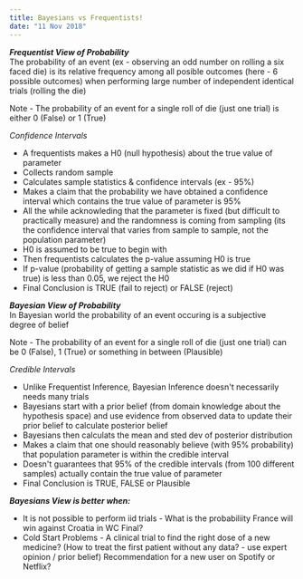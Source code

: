 ```yaml
---
title: Bayesians vs Frequentists!
date: "11 Nov 2018"
---
```


_**Frequentist View of Probability**_  
The probability of an event (ex - observing an odd number on rolling a six faced die) is its relative frequency among all posible outcomes (here - 6 possible outcomes) when performing large number of independent identical trials (rolling the die)

Note - The probability of an event for a single roll of die (just one trial) is either 0 (False) or 1 (True)

_Confidence Intervals_  
* A frequentists makes a H0 (null hypothesis) about the true value of parameter
* Collects random sample
* Calculates sample statistics & confidence intervals (ex - 95%)
* Makes a claim that the probability we have obtained a confidence interval which contains the true value of parameter is 95%
* All the while acknowleding that the parameter is fixed (but difficult to practically measure) and the randomness is coming from sampling (its the confidence interval that varies from sample to sample, not the population parameter)
* H0 is assumed to be true to begin with
* Then frequentists calculates the p-value assuming H0 is true
* If p-value (probability of getting a sample statistic as we did if H0 was true) is less than 0.05, we reject the H0 
* Final Conclusion is TRUE (fail to reject) or FALSE (reject)



_**Bayesian View of Probability**_  
In Bayesian world the probability of an event occuring is a subjective degree of belief 

Note - The probability of an event for a single roll of die (just one trial) can be 0 (False), 1 (True) or something in between (Plausible)

_Credible Intervals_  
* Unlike Frequentist Inference, Bayesian Inference doesn't necessarily needs many trials
* Bayesians start with a prior belief (from domain knowledge about the hypothesis space) and use evidence from observed data to update their prior belief to calculate posterior belief
* Bayesians then calculats the mean and sted dev of posterior distribution
* Makes a claim that one should reasonably believe (with 95% probability) that population parameter is within the credible interval
* Doesn't guarantees that 95% of the credible intervals (from 100 different samples) actually contain the true value of parameter
* Final Conclusion is TRUE, FALSE or Plausible

_**Bayesians View is better when:**_  
* It is not possible to perform iid trials - 
What is the probabiliity France will win against Croatia in WC Final?
* Cold Start Problems - 
A clinical trial to find the right dose of a new medicine? (How to treat the first patient without any data? - use expert opinion / prior belief)
Recommendation for a new user on Spotify or Netflix?



